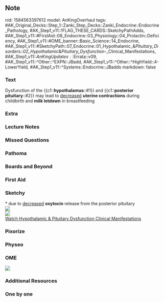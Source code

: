 ## Note
nid: 1584563397612
model: AnKingOverhaul
tags: #AK_Original_Decks::Step_1::Zanki_Step_Decks::Zanki_Endocrine::Endocrine_Pathology, #AK_Step1_v11::!FLAG_THESE_CARDS::SketchyPathAdds, #AK_Step1_v11::#FirstAid::08_Endocrine::03_Physiology::04_Prolactin::Deficiency, #AK_Step1_v11::#OME_banner::Basic_Science::14_Endocrine, #AK_Step1_v11::#SketchyPath::07_Endocrine::01_Hypothalamic_&_Pituitary_Disorders::02_Hypothalamic_&_Pituitary_Dysfunction_-_Clinical_Manifestations, #AK_Step1_v11::$AnKingUpdates::$Errata::v09, #AK_Step1_v11::^Other::^EXPN::JBadd, #AK_Step1_v11::^Other::^HighYield::4-LowerYield, #AK_Step1_v11::^Systems::Endocrine::JBadds
markdown: false

### Text
Dysfunction of the {{c1::<b>hypothalamus</b>::#1}} and
{{c1::<b>posterior pituitary</b>::#2}} may lead to <u>decreased</u>
<b>uterine contractions</b> during childbirth and <b>milk
letdown</b> in breastfeeding

### Extra


### Lecture Notes


### Missed Questions


### Pathoma


### Boards and Beyond


### First Aid


### Sketchy
<div>
  * due to <u>decreased</u> <b>oxytocin</b> release from the
  posterior pituitary
</div>
<div><img src=
"posterior%20pituitary%20oxytoxcin_1566160514431.jpg"></div>
<div>
  <div><img src=
  "Zoverall%20picture%20(108)_1566160514431.JPG"></div>
</div><a href=
"https://dashboard.sketchy.com/study/medical/courses/medical-pathophysiology/units/medical-pathophysiology-endocrine/videos/medical-pathophysiology-endocrine-hypothalamic-and-pituitary-disorders-hypothalamic-and-pituitary-dysfunction-clinical-manifestations?utm_source=anki&utm_medium=partnership&utm_campaign=february_update&utm_content=medical">Watch
Hypothalamic & Pituitary Dysfunction Clinical Manifestations</a>

### Pixorize


### Physeo


### OME
<div class="ome-widget">
  <a href=
  "https://onlinemeded.org/spa/endocrine?ref=anki"><img src="_OME_AnkiFlashcards_Topic_5.png"></a>
</div>

### Additional Resources


### One by one

